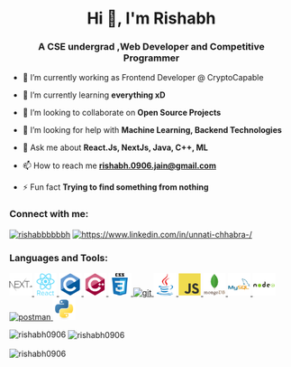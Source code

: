<h1 align="center">Hi 👋, I'm Rishabh </h1>
<h3 align="center">A CSE undergrad ,Web Developer and Competitive Programmer </h3>

<p align="left"> <a href="https://twitter.com/rishabbbbbbh><img src="https://img.shields.io/twitter/follow/rishabbbbbbh?logo=twitter&style=for-the-badge" alt="jalebi" /></a> </p>

- 🔭 I’m currently working as Frontend Developer @ CryptoCapable

- 🌱 I’m currently learning **everything xD**

- 👯 I’m looking to collaborate on **Open Source Projects**

- 🤝 I’m looking for help with **Machine Learning, Backend Technologies**

- 💬 Ask me about **React.Js, NextJs, Java, C++, ML**

- 📫 How to reach me **rishabh.0906.jain@gmail.com**

- ⚡ Fun fact **Trying to find something from nothing**

<h3 align="left">Connect with me:</h3>
<p align="left">
<a href="https://twitter.com/rishabbbbbbh" target="blank"><img align="center" src="https://raw.githubusercontent.com/rahuldkjain/github-profile-readme-generator/master/src/images/icons/Social/twitter.svg" alt="rishabbbbbbh" height="30" width="40" /></a>
<a href="https://www.linkedin.com/in/rishabhjain0906/" target="blank"><img align="center" src="https://raw.githubusercontent.com/rahuldkjain/github-profile-readme-generator/master/src/images/icons/Social/linked-in-alt.svg" alt="https://www.linkedin.com/in/unnati-chhabra-/" height="30" width="40" /></a>
</p>

<h3 align="left">Languages and Tools:</h3>

<p align="left">
    <a href="https://nextjs.org/docs" target="_blank"> <img src="https://raw.githubusercontent.com/devicons/devicon/master/icons/nextjs/nextjs-original-wordmark.svg" alt="nextjs" width="40" height="40"/> </a>
  <a href="https://reactjs.org" target="_blank"> <img src="https://raw.githubusercontent.com/devicons/devicon/master/icons/react/react-original-wordmark.svg" alt="react" width="40" height="40"/> </a>
  <a href="https://www.cprogramming.com/" target="_blank"> <img src="https://raw.githubusercontent.com/devicons/devicon/master/icons/c/c-original.svg" alt="c" width="40" height="40"/> </a> <a href="https://www.w3schools.com/cpp/" target="_blank"> <img src="https://raw.githubusercontent.com/devicons/devicon/master/icons/cplusplus/cplusplus-original.svg" alt="cplusplus" width="40" height="40"/> </a> <a href="https://www.w3schools.com/css/" target="_blank"> <img src="https://raw.githubusercontent.com/devicons/devicon/master/icons/css3/css3-original-wordmark.svg" alt="css3" width="40" height="40"/> </a>   <a href="https://git-scm.com/" target="_blank"> <img src="https://www.vectorlogo.zone/logos/git-scm/git-scm-icon.svg" alt="git" width="40" height="40"/> </a> <a href="https://www.w3.org/html/" target="_blank"> 
  <a href="https://www.java.com" target="_blank"> <img src="https://raw.githubusercontent.com/devicons/devicon/master/icons/java/java-original.svg" alt="java" width="40" height="40"/> </a> <a href="https://developer.mozilla.org/en-US/docs/Web/JavaScript" target="_blank"> <img src="https://raw.githubusercontent.com/devicons/devicon/master/icons/javascript/javascript-original.svg" alt="javascript" width="40" height="40"/> </a>  <a href="https://www.mongodb.com/" target="_blank"> <img src="https://raw.githubusercontent.com/devicons/devicon/master/icons/mongodb/mongodb-original-wordmark.svg" alt="mongodb" width="40" height="40"/> </a> <a href="https://www.mysql.com/" target="_blank"> <img src="https://raw.githubusercontent.com/devicons/devicon/master/icons/mysql/mysql-original-wordmark.svg" alt="mysql" width="40" height="40"/> </a> <a href="https://nodejs.org" target="_blank"> <img src="https://raw.githubusercontent.com/devicons/devicon/master/icons/nodejs/nodejs-original-wordmark.svg" alt="nodejs" width="40" height="40"/> </a>  <a href="https://postman.com" target="_blank"> <img src="https://www.vectorlogo.zone/logos/getpostman/getpostman-icon.svg" alt="postman" width="40" height="40"/> </a> <a href="https://www.python.org" target="_blank"> <img src="https://raw.githubusercontent.com/devicons/devicon/master/icons/python/python-original.svg" alt="python" width="40" height="40"/> </a>  </p>

<p><img align="left" src="https://github-readme-stats.vercel.app/api/top-langs?username=rishabh0906&show_icons=true&locale=en&layout=compact" alt="rishabh0906" /></p>

<p>&nbsp;<img align="center" src="https://github-readme-stats.vercel.app/api?username=rishabh0906&show_icons=true&locale=en" alt="rishabh0906" /></p>

<p><img align="center" src="https://github-readme-streak-stats.herokuapp.com/?user=rishabh0906&" alt="rishabh0906" /></p>



